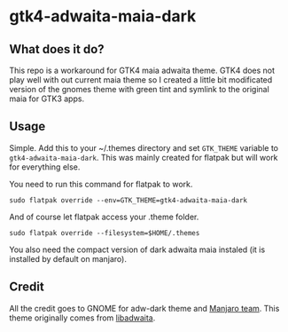 # gtk4-adwaita-maia-dark

## What does it do?
This repo is a workaround for GTK4 maia adwaita theme. GTK4 does not play well with out current maia theme so I created a little bit modificated version of the gnomes theme with green tint and symlink to the original maia for GTK3 apps.

## Usage
Simple. Add this to your ~/.themes directory and set `GTK_THEME` variable to `gtk4-adwaita-maia-dark`.
This was mainly created for flatpak but will work for everything else.

You need to run this command for flatpak to work.
```
sudo flatpak override --env=GTK_THEME=gtk4-adwaita-maia-dark
```
And of course let flatpak access your .theme folder.
```
sudo flatpak override --filesystem=$HOME/.themes
```
You also need the compact version of dark adwaita maia instaled (it is installed by default on manjaro).

## Credit

All the credit goes to GNOME for adw-dark theme and [Manjaro team](https://gitlab.manjaro.org/packages/community/themes/adwaita-maia).
This theme originally comes from [libadwaita](https://gnome.pages.gitlab.gnome.org/libadwaita/).
